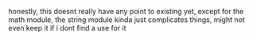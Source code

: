honestly, this doesnt really have any point to existing yet, except for the math module, the string module kinda just complicates things, might not even keep it if i dont find a use for it